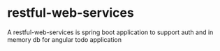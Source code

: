 # restful-web-services
A restful-web-services is spring boot application to support auth and in memory db for angular todo application
